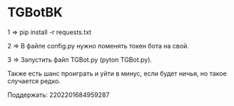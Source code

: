 # TGBotBK
1 => pip install -r requests.txt

2 => В файле config.py нужно поменять токен бота на свой.

3 => Запустить файл TGBot.py (pyton TGBot.py).

Также есть шанс проиграть и уйти в минус, если будет ничья, но такое случается редко.

Поддержать: 2202201684959287
